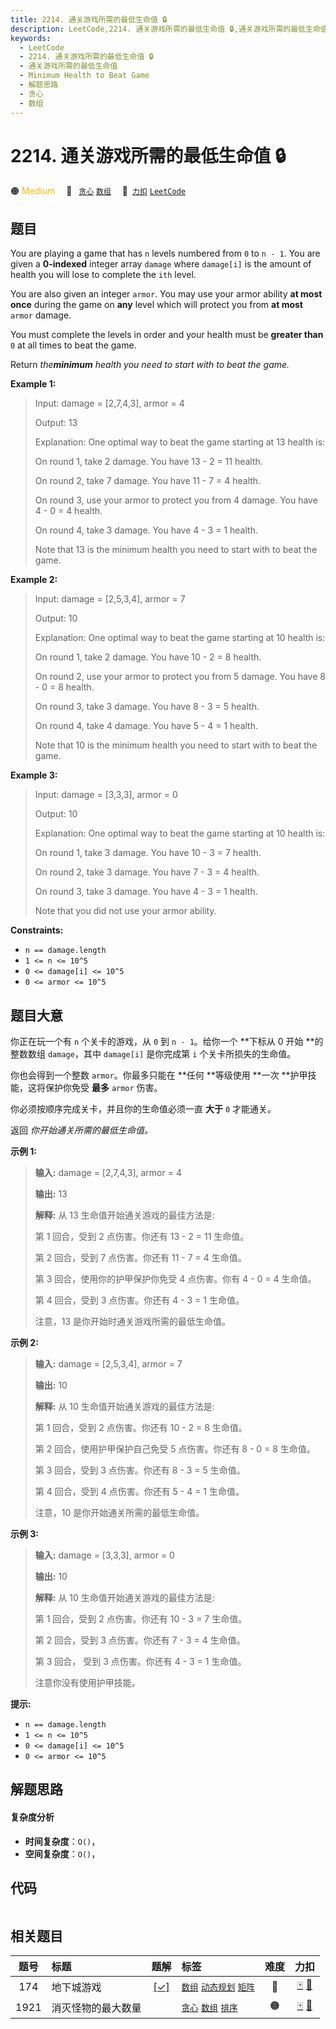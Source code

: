 ```yaml
---
title: 2214. 通关游戏所需的最低生命值 🔒
description: LeetCode,2214. 通关游戏所需的最低生命值 🔒,通关游戏所需的最低生命值,Minimum Health to Beat Game,解题思路,贪心,数组
keywords:
  - LeetCode
  - 2214. 通关游戏所需的最低生命值 🔒
  - 通关游戏所需的最低生命值
  - Minimum Health to Beat Game
  - 解题思路
  - 贪心
  - 数组
---
```


# 2214. 通关游戏所需的最低生命值 🔒

🟠 <font color=#ffb800>Medium</font>&emsp; 🔖&ensp; [`贪心`](/tag/greedy.md) [`数组`](/tag/array.md)&emsp; 🔗&ensp;[`力扣`](https://leetcode.cn/problems/minimum-health-to-beat-game) [`LeetCode`](https://leetcode.com/problems/minimum-health-to-beat-game)

## 题目

You are playing a game that has `n` levels numbered from `0` to `n - 1`. You
are given a **0-indexed** integer array `damage` where `damage[i]` is the
amount of health you will lose to complete the `ith` level.

You are also given an integer `armor`. You may use your armor ability **at
most once** during the game on **any** level which will protect you from **at
most** `armor` damage.

You must complete the levels in order and your health must be **greater than**
`0` at all times to beat the game.

Return _the**minimum** health you need to start with to beat the game._



**Example 1:**

> Input: damage = [2,7,4,3], armor = 4
> 
> Output: 13
> 
> Explanation: One optimal way to beat the game starting at 13 health is:
> 
> On round 1, take 2 damage. You have 13 - 2 = 11 health.
> 
> On round 2, take 7 damage. You have 11 - 7 = 4 health.
> 
> On round 3, use your armor to protect you from 4 damage. You have 4 - 0 = 4 health.
> 
> On round 4, take 3 damage. You have 4 - 3 = 1 health.
> 
> Note that 13 is the minimum health you need to start with to beat the game.

**Example 2:**

> Input: damage = [2,5,3,4], armor = 7
> 
> Output: 10
> 
> Explanation: One optimal way to beat the game starting at 10 health is:
> 
> On round 1, take 2 damage. You have 10 - 2 = 8 health.
> 
> On round 2, use your armor to protect you from 5 damage. You have 8 - 0 = 8 health.
> 
> On round 3, take 3 damage. You have 8 - 3 = 5 health.
> 
> On round 4, take 4 damage. You have 5 - 4 = 1 health.
> 
> Note that 10 is the minimum health you need to start with to beat the game.

**Example 3:**

> Input: damage = [3,3,3], armor = 0
> 
> Output: 10
> 
> Explanation: One optimal way to beat the game starting at 10 health is:
> 
> On round 1, take 3 damage. You have 10 - 3 = 7 health.
> 
> On round 2, take 3 damage. You have 7 - 3 = 4 health.
> 
> On round 3, take 3 damage. You have 4 - 3 = 1 health.
> 
> Note that you did not use your armor ability.

**Constraints:**

  * `n == damage.length`
  * `1 <= n <= 10^5`
  * `0 <= damage[i] <= 10^5`
  * `0 <= armor <= 10^5`


## 题目大意

你正在玩一个有 `n` 个关卡的游戏，从 `0` 到 `n - 1`。给你一个 **下标从 0  开始 **的整数数组 `damage`，其中
`damage[i]` 是你完成第 `i` 个关卡所损失的生命值。

你也会得到一个整数 `armor`。你最多只能在 **任何  **等级使用 **一次  **护甲技能，这将保护你免受 **最多**  `armor` 伤害。

你必须按顺序完成关卡，并且你的生命值必须一直 **大于** `0` 才能通关。

返回 _你开始通关所需的最低生命值。_



**示例 1:**

> 
> 
> 
> 
> 
> **输入:** damage = [2,7,4,3], armor = 4
> 
> **输出:** 13
> 
> **解释:** 从 13 生命值开始通关游戏的最佳方法是:
> 
> 第 1 回合，受到 2 点伤害。你还有 13 - 2 = 11 生命值。
> 
> 第 2 回合，受到 7 点伤害。你还有 11 - 7 = 4 生命值。
> 
> 第 3 回合，使用你的护甲保护你免受 4 点伤害。你有 4 - 0 = 4 生命值。
> 
> 第 4 回合，受到 3 点伤害。你还有 4 - 3 = 1 生命值。
> 
> 注意，13 是你开始时通关游戏所需的最低生命值。
> 
> 

**示例 2:**

> 
> 
> 
> 
> 
> **输入:** damage = [2,5,3,4], armor = 7
> 
> **输出:** 10
> 
> **解释:** 从 10 生命值开始通关游戏的最佳方法是:
> 
> 第 1 回合，受到 2 点伤害。你还有 10 - 2 = 8 生命值。
> 
> 第 2 回合，使用护甲保护自己免受 5 点伤害。你还有 8 - 0 = 8 生命值。
> 
> 第 3 回合，受到 3 点伤害。你还有 8 - 3 = 5 生命值。
> 
> 第 4 回合，受到 4 点伤害。你还有 5 - 4 = 1 生命值。
> 
> 注意，10 是你开始通关所需的最低生命值。
> 
> 

**示例 3:**

> 
> 
> 
> 
> 
> **输入:** damage = [3,3,3], armor = 0
> 
> **输出:** 10
> 
> **解释:** 从 10 生命值开始通关游戏的最佳方法是:
> 
> 第 1 回合，受到 2 点伤害。你还有 10 - 3 = 7 生命值。
> 
> 第 2 回合，受到 3 点伤害。你还有 7 - 3 = 4 生命值。
> 
> 第 3 回合， 受到 3 点伤害。你还有 4 - 3 = 1 生命值。
> 
> 注意你没有使用护甲技能。



**提示:**

  * `n == damage.length`
  * `1 <= n <= 10^5`
  * `0 <= damage[i] <= 10^5`
  * `0 <= armor <= 10^5`


## 解题思路

#### 复杂度分析

- **时间复杂度**：`O()`，
- **空间复杂度**：`O()`，

## 代码

```javascript

```

## 相关题目

<!-- prettier-ignore -->
| 题号 | 标题 | 题解 | 标签 | 难度 | 力扣 |
| :------: | :------ | :------: | :------ | :------: | :------: |
| 174 | 地下城游戏 | [[✓]](/problem/0174.md) |  [`数组`](/tag/array.md) [`动态规划`](/tag/dynamic-programming.md) [`矩阵`](/tag/matrix.md) | 🔴 | [🀄️](https://leetcode.cn/problems/dungeon-game) [🔗](https://leetcode.com/problems/dungeon-game) |
| 1921 | 消灭怪物的最大数量 |  |  [`贪心`](/tag/greedy.md) [`数组`](/tag/array.md) [`排序`](/tag/sorting.md) | 🟠 | [🀄️](https://leetcode.cn/problems/eliminate-maximum-number-of-monsters) [🔗](https://leetcode.com/problems/eliminate-maximum-number-of-monsters) |